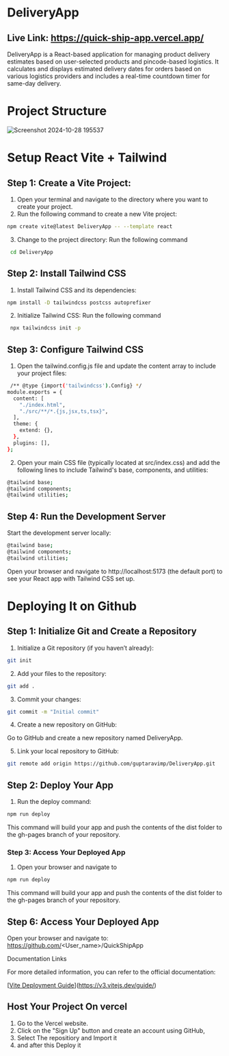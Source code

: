 
# DeliveryApp
## Live Link: https://quick-ship-app.vercel.app/
DeliveryApp is a React-based application for managing product delivery estimates based on user-selected products and pincode-based logistics. It calculates and displays estimated delivery dates for orders based on various logistics providers and includes a real-time countdown timer for same-day delivery.

# Project Structure





![Screenshot 2024-10-28 195537](https://github.com/user-attachments/assets/95d8bfba-df07-4ce2-9284-f296d4d3223d)


# Setup React Vite + Tailwind 
## Step 1: Create a Vite Project:

1. Open your terminal and navigate to the directory where you want to create your project.
2. Run the following command to create a new Vite project:
```bash
npm create vite@latest DeliveryApp -- --template react
```
3. Change to the project directory:
Run the following command 
```bash
 cd DeliveryApp
```
## Step 2: Install Tailwind CSS

1. Install Tailwind CSS and its dependencies:
```bash
npm install -D tailwindcss postcss autoprefixer
```
2. Initialize Tailwind CSS:
Run the following command 
```bash
 npx tailwindcss init -p
```
## Step 3: Configure Tailwind CSS
1. Open the tailwind.config.js file and update the content array to include your project files:
```bash
 /** @type {import('tailwindcss').Config} */
module.exports = {
  content: [
    "./index.html",
    "./src/**/*.{js,jsx,ts,tsx}",
  ],
  theme: {
    extend: {},
  },
  plugins: [],
};

```
2. Open your main CSS file (typically located at src/index.css) and add the following lines to include Tailwind's base, components, and utilities:
```bash
@tailwind base;
@tailwind components;
@tailwind utilities;

```
## Step 4: Run the Development Server
Start the development server locally:
```bash
@tailwind base;
@tailwind components;
@tailwind utilities;
```
Open your browser and navigate to http://localhost:5173 (the default port) to see your React app with Tailwind CSS set up.

# Deploying It on Github 
## Step 1: Initialize Git and Create a Repository
1. Initialize a Git repository (if you haven’t already):
```bash
git init
```
2. Add your files to the repository:
```bash
git add .
```
3. Commit your changes:
```bash
git commit -m "Initial commit"

```
4. Create a new repository on GitHub:

Go to GitHub and create a new repository named DeliveryApp.

5. Link your local repository to GitHub:
```bash
git remote add origin https://github.com/guptaravimp/DeliveryApp.git
```
## Step 2: Deploy Your App
1. Run the deploy command:
```bash
npm run deploy
```
This command will build your app and push the contents of the dist folder to the gh-pages branch of your repository.
### Step 3: Access Your Deployed App
1. Open your browser and navigate to
```bash
npm run deploy
```


This command will build your app and push the contents of the dist folder to the gh-pages branch of your repository.

## Step 6: Access Your Deployed App
Open your browser and navigate to:
https://github.com/<User_name>/QuickShipApp

Documentation Links

For more detailed information, you can refer to the official documentation:

[[Vite Deployment Guide](https://react.dev/learn)](https://v3.vitejs.dev/guide/)

## Host Your Project On vercel 
1. Go to the Vercel website.
2. Click on the "Sign Up" button and create an account using GitHub, 
3. Select The repositiory and Import it 
4. and after this Deploy it 


